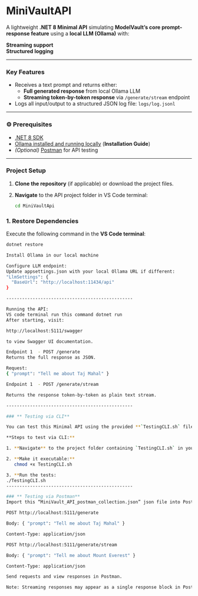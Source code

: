 # MiniVaultAPI

A lightweight **.NET 8 Minimal API** simulating **ModelVault’s core prompt-response feature** using a **local LLM (Ollama)** with:

**Streaming support**  
**Structured logging**

---

### **Key Features**

- Receives a text prompt and returns either:
  - **Full generated response** from local Ollama LLM
  - **Streaming token-by-token response** via `/generate/stream` endpoint
- Logs all input/output to a structured JSON log file: `logs/log.jsonl`

---

### ⚙️ **Prerequisites**

- [.NET 8 SDK](https://dotnet.microsoft.com/download)
- [Ollama installed and running locally](https://ollama.ai/) (**Installation Guide**)
- *(Optional)* [Postman](https://www.postman.com/downloads/) for API testing

------------------------------------------------

### **Project Setup**

1. **Clone the repository** (if applicable) or download the project files.

2. **Navigate** to the API project folder in VS Code terminal:

   ```bash
   cd MiniVaultApi


### **1. Restore Dependencies**

Execute the following command in the **VS Code terminal**:

```bash
dotnet restore

Install Ollama in our local machine

Configure LLM endpoint:
Update appsettings.json with your local Ollama URL if different:
"LlmSettings": {
  "BaseUrl": "http://localhost:11434/api"
}

------------------------------------------------

Running the API:
VS code terminal run this command dotnet run
After starting, visit:

http://localhost:5111/swagger

to view Swagger UI documentation.

Endpoint 1  - POST /generate
Returns the full response as JSON.

Request:
{ "prompt": "Tell me about Taj Mahal" }

Endpoint 1  - POST /generate/stream

Returns the response token-by-token as plain text stream.

------------------------------------------------

### ** Testing via CLI**

You can test this Minimal API using the provided **`TestingCLI.sh` file**.

**Steps to test via CLI:**

1. **Navigate** to the project folder containing `TestingCLI.sh` in your terminal.

2. **Make it executable:**
   chmod +x TestingCLI.sh

3. **Run the tests:
./TestingCLI.sh
------------------------------------------------

### ** Testing via Postman**
Import this “MiniVault_API_postman_collection.json” json file into Postman

POST http://localhost:5111/generate

Body: { "prompt": "Tell me about Taj Mahal" }

Content-Type: application/json

POST http://localhost:5111/generate/stream

Body: { "prompt": "Tell me about Mount Everest" }

Content-Type: application/json

Send requests and view responses in Postman.

Note: Streaming responses may appear as a single response block in Postman UI. Therefore, streaming logic is validated using CLI. You can also test streaming token by token directly by calling: http://localhost:5111/generate/stream




